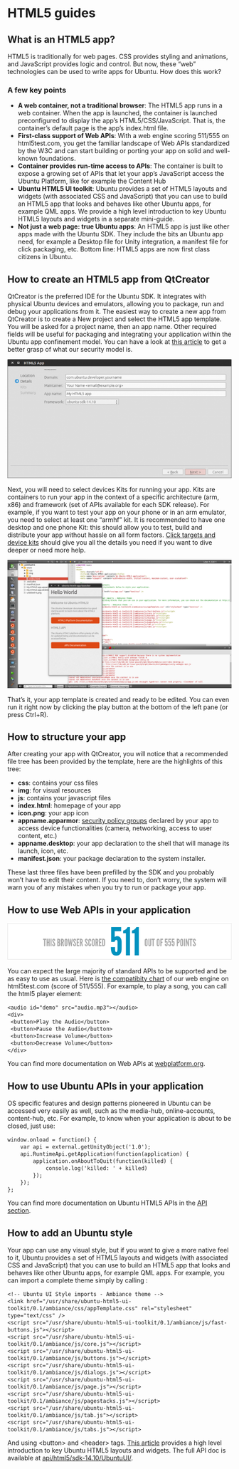 

# HTML5 guides

## What is an HTML5 app?

HTML5 is traditionally for web pages. CSS provides styling and animations, and
JavaScript provides logic and control. But now, these “web” technologies can
be used to write apps for Ubuntu. How does this work?

### A few key points

  * **A web container, not a traditional browser**: The HTML5 app runs in a web container. When the app is launched, the container is launched preconfigured to display the app’s HTML5/CSS/JavaScript. That is, the container’s default page is the app’s index.html file.
  * **First-class support of Web APIs**: With a web engine scoring 511/555 on html5test.com, you get the familiar landscape of Web APIs standardized by the W3C and can start building or porting your app on solid and well-known foundations.
  * **Container provides run-time access to APIs**: The container is built to expose a growing set of APIs that let your app’s JavaScript access the Ubuntu Platform, like for example the Content Hub
  * **Ubuntu HTML5 UI toolkit**: Ubuntu provides a set of HTML5 layouts and widgets (with associated CSS and JavaScript) that you can use to build an HTML5 app that looks and behaves like other Ubuntu apps, for example QML apps. We provide a high level introduction to key Ubuntu HTML5 layouts and widgets in a separate mini-guide.
  * **Not just a web page: true Ubuntu apps**: An HTML5 app is just like other apps made with the Ubuntu SDK. They include the bits an Ubuntu app need, for example a Desktop file for Unity integration, a manifest file for click packaging, etc. Bottom line: HTML5 apps are now first class citizens in Ubuntu.

## How to create an HTML5 app from QtCreator

QtCreator is the preferred IDE for the Ubuntu SDK. It integrates with physical
Ubuntu devices and emulators, allowing you to package, run and debug your
applications from it. The easiest way to create a new app from QtCreator is to
create a New project and select the HTML5 app template. You will be asked for
a project name, then an app name. Other required fields will be useful for
packaging and integrating your application within the Ubuntu app confinement
model. You can have a look at [this article](../../../platform/guides/app-confinement.md) to get a better grasp of what our security model is.

![](../../../../media/80975a18-f9e3-4da4-bafa-529f7f1bbaf9-cms_page_media/108/creating-a-html5-app.png)

Next, you will need to select devices Kits for running your app. Kits are
containers to run your app in the context of a specific architecture (arm,
x86) and framework (set of APIs available for each SDK release). For example,
if you want to test your app on your phone or in an arm emulator, you need to
select at least one “armhf” kit. It is recommended to have one desktop and one
phone Kit: this should allow you to test, build and distribute your app
without hassle on all form factors. [Click targets and device kits](../../sdk/tutorials/click-targets-and-device-kits.md) should give
you all the details you need if you want to dive deeper or need more help.

![](../../../../media/b295dea4-879a-442e-9d8e-f868bd216323-cms_page_media/108/welcome-html5-app.png)

That’s it, your app template is created and ready to be edited. You can even
run it right now by clicking the play button at the bottom of the left pane
(or press Ctrl+R).

## How to structure your app

After creating your app with QtCreator, you will notice that a recommended
file tree has been provided by the template, here are the highlights of this
tree:

  * **css**: contains your css files
  * **img**: for visual resources
  * **js**: contains your javascript files
  * **index.html**: homepage of your app
  * **icon.png**: your app icon
  * **appname.apparmor**: [security policy groups](/en/publish/security-policy-groups/) declared by your app to access device functionalities (camera, networking, access to user content, etc.)
  * **appname.desktop**: your app declaration to the shell that will manage its launch, icon, etc.
  * **manifest.json**: your package declaration to the system installer.

These last three files have been prefilled by the SDK and you probably won’t
have to edit their content. If you need to, don’t worry, the system will warn
you of any mistakes when you try to run or package your app.

## How to use Web APIs in your application

![](../../../../media/687e78a1-759f-48cd-bb7d-237ecd56aa47-cms_page_media/108/browser-score.png)

You can expect the large majority of standard APIs to be supported and be as
easy to use as usual. Here is [the compatibity chart](http://html5test.com/s/676117241b62d256.html) of our web engine on
html5test.com (score of 511/555). For example, to play a song, you can call
the html5 player element:

    <audio id="demo" src="audio.mp3"></audio>
    <div>
     <button>Play the Audio</button>
     <button>Pause the Audio</button>
     <button>Increase Volume</button>
     <button>Decrease Volume</button>
    </div>

You can find more documentation on Web APIs at
[webplatform.org](https://docs.webplatform.org/wiki/apis).

## How to use Ubuntu APIs in your application

OS specific features and design patterns pioneered in Ubuntu can be accessed
very easily as well, such as the media-hub, online-accounts, content-hub, etc.
For example, to know when your application is about to be closed, just use:

    window.onload = function() {
        var api = external.getUnityObject('1.0');
        api.RuntimeApi.getApplication(function(application) {
            application.onAboutToQuit(function(killed) {
                console.log('killed: ' + killed)
            });
        });
    };

You can find more documentation on Ubuntu HTML5 APIs in the [API section](../api.md).

## How to add an Ubuntu style

Your app can use any visual style, but if you want to give a more native feel
to it, Ubuntu provides a set of HTML5 layouts and widgets (with associated CSS
and JavaScript) that you can use to build an HTML5 app that looks and behaves
like other Ubuntu apps, for example QML apps. For example, you can import a
complete theme simply by calling :

    <!-- Ubuntu UI Style imports - Ambiance theme -->
    <link href="/usr/share/ubuntu-html5-ui-toolkit/0.1/ambiance/css/appTemplate.css" rel="stylesheet" type="text/css" />
    <script src="/usr/share/ubuntu-html5-ui-toolkit/0.1/ambiance/js/fast-buttons.js"></script>
    <script src="/usr/share/ubuntu-html5-ui-toolkit/0.1/ambiance/js/core.js"></script>
    <script src="/usr/share/ubuntu-html5-ui-toolkit/0.1/ambiance/js/buttons.js"></script>
    <script src="/usr/share/ubuntu-html5-ui-toolkit/0.1/ambiance/js/dialogs.js"></script>
    <script src="/usr/share/ubuntu-html5-ui-toolkit/0.1/ambiance/js/page.js"></script>
    <script src="/usr/share/ubuntu-html5-ui-toolkit/0.1/ambiance/js/pagestacks.js"></script>
    <script src="/usr/share/ubuntu-html5-ui-toolkit/0.1/ambiance/js/tab.js"></script>
    <script src="/usr/share/ubuntu-html5-ui-toolkit/0.1/ambiance/js/tabs.js"></script>

And using &lt;button&gt; and &lt;header&gt; tags. [This article](introduction-to-the-html5-ui-toolkit.md)
provides a high level introduction to key Ubuntu HTML5 layouts and widgets.
The full API doc is available at [api/html5/sdk-14.10/UbuntuUI/](http://developer.ubuntu.com/api/html5/sdk-14.10/UbuntuUI/).

